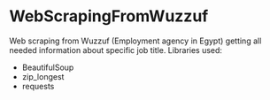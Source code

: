 # WebScrapingFromWuzzuf
Web scraping from Wuzzuf (Employment agency in Egypt) getting all needed information about specific job title.
Libraries used:
* BeautifulSoup
* zip_longest
* requests
